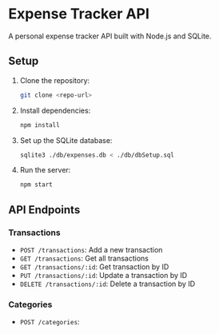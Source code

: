 # Expense Tracker API

A personal expense tracker API built with Node.js and SQLite.

## Setup

1. Clone the repository:
    ```bash
    git clone <repo-url>
    ```

2. Install dependencies:
    ```bash
    npm install
    ```

3. Set up the SQLite database:
    ```bash
    sqlite3 ./db/expenses.db < ./db/dbSetup.sql
    ```

4. Run the server:
    ```bash
    npm start
    ```

## API Endpoints

### Transactions
- `POST /transactions`: Add a new transaction
- `GET /transactions`: Get all transactions
- `GET /transactions/:id`: Get transaction by ID
- `PUT /transactions/:id`: Update a transaction by ID
- `DELETE /transactions/:id`: Delete a transaction by ID

### Categories
- `POST /categories`:

